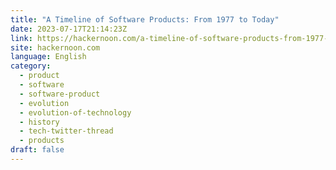 ```yaml
---
title: "A Timeline of Software Products: From 1977 to Today"
date: 2023-07-17T21:14:23Z
link: https://hackernoon.com/a-timeline-of-software-products-from-1977-to-today?source=rss&utm_medium=RSS&utm_source=news.12bit.vn
site: hackernoon.com
language: English
category:
  - product
  - software
  - software-product
  - evolution
  - evolution-of-technology
  - history
  - tech-twitter-thread
  - products
draft: false
---
```

